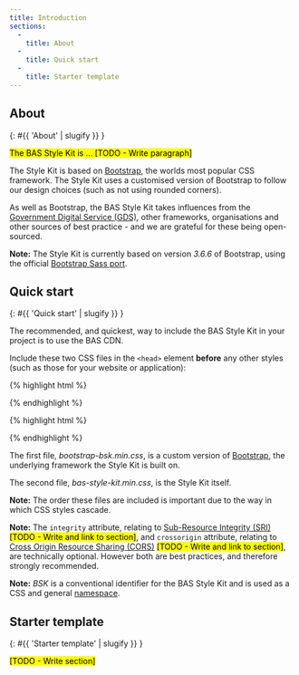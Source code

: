 ```yaml
---
title: Introduction
sections:
  -
    title: About
  -
    title: Quick start
  -
    title: Starter template
---
```


## About
{: #{{ 'About' | slugify }} }

<mark>The BAS Style Kit is ... [TODO - Write paragraph]</mark>

The Style Kit is based on [Bootstrap](https://www.getbootstrap.com), the worlds most popular CSS framework.
The Style Kit uses a customised version of Bootstrap to follow our design choices (such as not using rounded corners).

As well as Bootstrap, the BAS Style Kit takes influences from the
[Government Digital Service (GDS)](https://gds.blog.gov.uk/about/), other frameworks, organisations and other sources
of best practice - and we are grateful for these being open-sourced.

**Note:** The Style Kit is currently based on version <em>3.6.6</em> of Bootstrap,
using the official [Bootstrap Sass port](https://github.com/twbs/bootstrap-sass).

## Quick start
{: #{{ 'Quick start' | slugify }} }

The recommended, and quickest, way to include the BAS Style Kit in your project is to use the BAS CDN.

Include these two CSS files in the <code>&lt;head&gt;</code> element <strong>before</strong> any other styles
(such as those for your website or application):

{% highlight html %}
<link rel="stylesheet" href="{{ site.bsk_cdn_base }}{{ site.bsk-version }}/css/bootstrap-bsk.min.css" integrity="{{ site.data.bsk_sri['dist/css/bootstrap-bsk.min.css'] }}" crossorigin="anonymous">
{% endhighlight %}

{% highlight html %}
<link rel="stylesheet" href="{{ site.bsk_cdn_base }}{{ site.bsk-version }}/css/bas-style-kit.min.css" integrity="{{ site.data.bsk_sri['dist/css/bas-style-kit.min.css'] }}" crossorigin="anonymous">
{% endhighlight %}

The first file, <em>bootstrap-bsk.min.css</em>, is a custom version of [Bootstrap](https://www.getbootstrap.com),
the underlying framework the Style Kit is built on.

The second file, <em>bas-style-kit.min.css</em>, is the Style Kit itself.

**Note:** The order these files are included is important due to the way in which CSS styles cascade.

**Note:** The <code>integrity</code> attribute, relating to [Sub-Resource Integrity (SRI)](#)
<mark>[TODO - Write and link to section]</mark>, and <code>crossorigin</code> attribute, relating to
[Cross Origin Resource Sharing (CORS)](#) <mark>[TODO - Write and link to section]</mark>, are technically optional.
However both are best practices, and therefore strongly recommended.

**Note:** <em>BSK</em> is a conventional identifier for the BAS Style Kit and is used as a CSS and general
[namespace](https://en.wikipedia.org/wiki/Namespace).

## Starter template
{: #{{ 'Starter template' | slugify }} }

<mark>[TODO - Write section]</mark>
